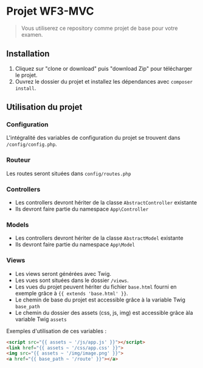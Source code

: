 # Projet WF3-MVC

> Vous utiliserez ce repository comme projet de base pour votre examen.

## Installation

1. Cliquez sur "clone or download" puis "download Zip" pour télécharger le projet.
2. Ouvrez le dossier du projet et installez les dépendances avec  `composer install`.

## Utilisation du projet

### Configuration

L'intégralité des variables de configuration du projet se trouvent dans `/config/config.php`.

### Routeur

Les routes seront situées dans `config/routes.php`

### Controllers

- Les controllers devront hériter de la classe `AbstractController` existante
- Ils devront faire partie du namespace `App\Controller`

### Models

- Les controllers devront hériter de la classe `AbstractModel` existante
- Ils devront faire partie du namespace `App\Model`


### Views

- Les views seront générées avec Twig.
- Les vues sont situées dans le dossier `/views`.
- Les vues du projet peuvent hériter du fichier `base.html` fourni en exemple grâce à `{{ extends 'base.html' }}`.
- Le chemin de base du projet est accessible grâce à la variable Twig `base_path`
- Le chemin du dossier des assets (css, js, img) est accessible grâce àla variable Twig  `assets`

Exemples d'utilisation de ces variables :

```html
<script src="{{ assets ~ '/js/app.js' }}"></script>
<link href="{{ assets ~ '/css/app.css' }}">
<img src="{{ assets ~ '/img/image.png' }}">
<a href="{{ base_path ~ '/route' }}"></a>
```